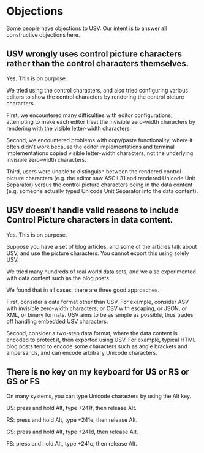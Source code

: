 # Objections

Some people have objections to USV. Our intent is to answer all constructive objections here.


## USV wrongly uses control picture characters rather than the control characters themselves.

Yes. This is on purpose.

We tried using the control characters, and also tried configuring various editors to show the control characters by rendering the control picture characters.

First, we encountered many difficulties with editor configurations, attempting to make each editor treat the invisible zero-width characters by rendering with the visible letter-width characters. 

Second, we encountered problems with copy/paste functionality, where it often didn't work because the editor implementations and terminal implementations copied visible letter-width characters, not the underlying invisible zero-width characters.

Third, users were unable to distinguish between the rendered control picture characters (e.g. the editor saw ASCII 31 and rendered Unicode Unit Separator) versus the control picture characters being in the data content (e.g. someone actually typed Unicode Unit Separator into the data content).


## USV doesn't handle valid reasons to include Control Picture characters in data content.

Yes. This is on purpose.

Suppose you have a set of blog articles, and some of the articles talk about USV, and use the picture characters. You cannot export this using solely USV.

We tried many hundreds of real world data sets, and we also experimented with data content such as the blog posts.

We found that in all cases, there are three good approaches.

First, consider a data format other than USV. For example, consider ASV with invisible zero-width characters, or CSV with escaping, or JSON, or XML, or binary formats. USV aims to be as simple as possible, thus trades off handling embedded USV characters.

Second, consider a two-step data format, where the data content is encoded to protect it, then exported using USV. For example, typical HTML blog posts tend to encode some characters such as angle brackets and ampersands, and can encode arbitrary Unicode characters.


## There is no key on my keyboard for US or RS or GS or FS

On many systems, you can type Unicode characters by using the Alt key.

US: press and hold Alt, type +241f, then release Alt.

RS: press and hold Alt, type +241e, then release Alt.

GS: press and hold Alt, type +241d, then release Alt.

FS: press and hold Alt, type +241c, then release Alt.
